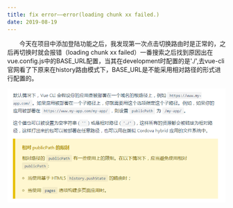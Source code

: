 ```yaml
---
title: fix error——error(loading chunk xx failed.)
date: 2019-08-19
---
```


&emsp;&emsp;今天在项目中添加登陆功能之后，我发现第一次点击切换路由时是正常的，之后再切换时就会报错（loading chunk xx failed）一番搜索之后找到原因出在vue.config.js中的BASE_URL配置，当其在development时配置的是'./',去vue-cli官网看了下原来在history路由模式下，BASE_URL是不能采用相对路径的形式进行配置的。

![](./loadingChunkFailed/publicPath.png)